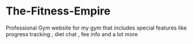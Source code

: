 # The-Fitness-Empire
Professional Gym website for my gym that includes special features like progress tracking , diet chat , fee info and a lot more 
